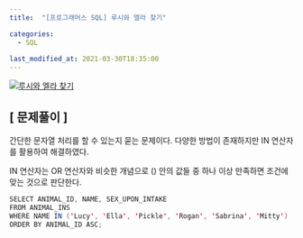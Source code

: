 ```yaml
---
title:  "[프로그래머스 SQL] 루시와 엘라 찾기"

categories:
  - SQL
  
last_modified_at: 2021-03-30T18:35:00
---
```


[![루시와 엘라 찾기](https://user-images.githubusercontent.com/53072057/112933850-90a95500-915b-11eb-9bbd-fefe3614e6ae.JPG)](https://programmers.co.kr/learn/courses/30/lessons/59046)  
<h2>[ 문제풀이 ]</h2>  
간단한 문자열 처리를 할 수 있는지 묻는 문제이다. 다양한 방법이 존재하지만 IN 연산자를 활용하여 해결하였다.  

IN 연산자는 OR 연산자와 비슷한 개념으로 () 안의 값들 중 하나 이상 만족하면 조건에 맞는 것으로 판단한다.  

```java
SELECT ANIMAL_ID, NAME, SEX_UPON_INTAKE
FROM ANIMAL_INS
WHERE NAME IN ('Lucy', 'Ella', 'Pickle', 'Rogan', 'Sabrina', 'Mitty')
ORDER BY ANIMAL_ID ASC;
```
